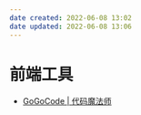 ```yaml
---
date created: 2022-06-08 13:02
date updated: 2022-06-08 13:06
---
```


# 前端工具

- [GoGoCode | 代码魔法师](https://gogocode.io/zh)
